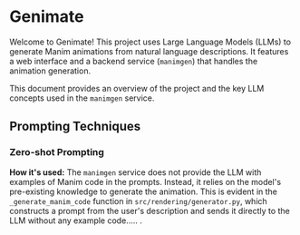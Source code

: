 # Genimate

Welcome to Genimate! This project uses Large Language Models (LLMs) to generate Manim animations from natural language descriptions. It features a web interface and a backend service (`manimgen`) that handles the animation generation.

This document provides an overview of the project and the key LLM concepts used in the `manimgen` service.

## Prompting Techniques

### Zero-shot Prompting
**How it's used:** The `manimgen` service does not provide the LLM with examples of Manim code in the prompts. Instead, it relies on the model's pre-existing knowledge to generate the animation. This is evident in the `_generate_manim_code` function in `src/rendering/generator.py`, which constructs a prompt from the user's description and sends it directly to the LLM without any example code.....
.

